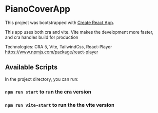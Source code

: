 # PianoCoverApp

This project was bootstrapped with [Create React App](https://github.com/facebook/create-react-app).

This app uses both cra and vite. Vite makes the development more faster, and cra handles build for production

Technologies:
CRA 5,
Vite,
TailwindCss,
React-Player https://www.npmjs.com/package/react-player

## Available Scripts

In the project directory, you can run:

### `npm run start` to run the cra version

### `npm run vite-start` to run the the vite version
